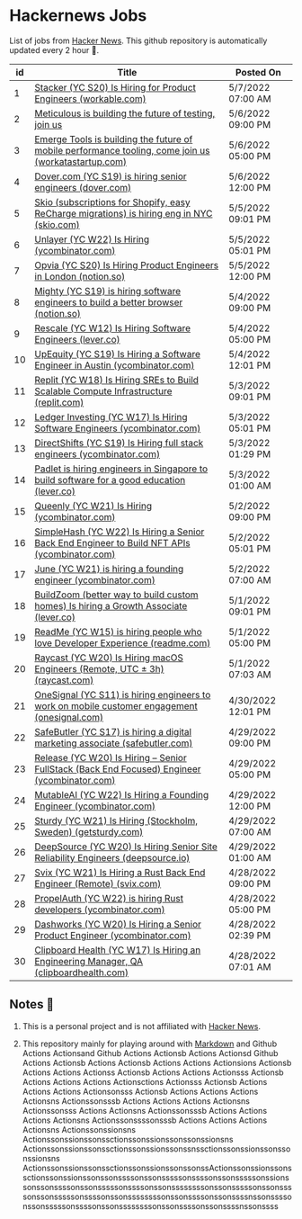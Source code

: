 # Hackernews Jobs

List of jobs from [Hacker News](https://news.ycombinator.com/). This github repository is automatically updated every 2 hour 🏃.

<!-- JOBS:START -->
| id 	| Title 	| Posted On 	|
|---	|---	|---	|
| 1 | [Stacker (YC S20) Is Hiring for Product Engineers (workable.com)](https://apply.workable.com/stackerhq/j/32E1D43CF5/) | 5/7/2022 07:00 AM |
| 2 | [Meticulous is building the future of testing, join us](https://news.ycombinator.com/item?id=31289574) | 5/6/2022 09:00 PM |
| 3 | [Emerge Tools is building the future of mobile performance tooling, come join us (workatastartup.com)](https://www.workatastartup.com/jobs/47879) | 5/6/2022 05:00 PM |
| 4 | [Dover.com (YC S19) is hiring senior engineers (dover.com)](https://www.dover.com/open-roles/software-engineer) | 5/6/2022 12:00 PM |
| 5 | [Skio (subscriptions for Shopify, easy ReCharge migrations) is hiring eng in NYC (skio.com)](https://skio.com/careers/) | 5/5/2022 09:01 PM |
| 6 | [Unlayer (YC W22) Is Hiring (ycombinator.com)](https://www.ycombinator.com/companies/unlayer/jobs/42GufCM-product-designer) | 5/5/2022 05:01 PM |
| 7 | [Opvia (YC S20) Is Hiring Product Engineers in London (notion.so)](https://www.notion.so/opvia/Opvia-Jobs-151305ed30a140f29ec9eb7df00deadc) | 5/5/2022 12:00 PM |
| 8 | [Mighty (YC S19) is hiring software engineers to build a better browser (notion.so)](https://www.notion.so/Mighty-is-hiring-945d3168d3e34a37883ca4d823ed734f) | 5/4/2022 09:00 PM |
| 9 | [Rescale (YC W12) Is Hiring Software Engineers (lever.co)](https://jobs.lever.co/rescale/57b5bc81-ee75-4a30-a763-3eb8dd595165?lever-origin=applied&lever-source%5B%5D=Hacker%20News) | 5/4/2022 05:00 PM |
| 10 | [UpEquity (YC S19) Is Hiring a Software Engineer in Austin (ycombinator.com)](https://www.ycombinator.com/companies/upequity/jobs/ca50OPP-software-engineer) | 5/4/2022 12:01 PM |
| 11 | [Replit (YC W18) Is Hiring SREs to Build Scalable Compute Infrastructure (replit.com)](https://replit.com/careers) | 5/3/2022 09:01 PM |
| 12 | [Ledger Investing (YC W17) Is Hiring Software Engineers (ycombinator.com)](https://www.ycombinator.com/companies/ledger-investing) | 5/3/2022 05:01 PM |
| 13 | [DirectShifts (YC S19) Is Hiring full stack engineers (ycombinator.com)](https://www.ycombinator.com/companies/directshifts/jobs/qAoQPBc-full-stack-engineer-at-directshifts-yc-s19) | 5/3/2022 01:29 PM |
| 14 | [Padlet is hiring engineers in Singapore to build software for a good education (lever.co)](https://jobs.lever.co/padlet?location=Singapore) | 5/3/2022 01:00 AM |
| 15 | [Queenly (YC W21) Is Hiring (ycombinator.com)](https://www.ycombinator.com/companies/queenly/jobs/ZVQO8R7-head-of-operations) | 5/2/2022 09:00 PM |
| 16 | [SimpleHash (YC W22) Is Hiring a Senior Back End Engineer to Build NFT APIs (ycombinator.com)](https://www.ycombinator.com/companies/simplehash/jobs/ID7qnlS-senior-backend-api-engineer) | 5/2/2022 05:01 PM |
| 17 | [June (YC W21) is hiring a founding engineer (ycombinator.com)](https://www.ycombinator.com/companies/june/jobs/SHd7fFLYG-founding-engineer) | 5/2/2022 07:00 AM |
| 18 | [BuildZoom (better way to build custom homes) Is hiring a Growth Associate (lever.co)](https://jobs.lever.co/buildzoom) | 5/1/2022 09:01 PM |
| 19 | [ReadMe (YC W15) is hiring people who love Developer Experience (readme.com)](https://readme.com/careers) | 5/1/2022 05:00 PM |
| 20 | [Raycast (YC W20) Is Hiring macOS Engineers (Remote, UTC ± 3h) (raycast.com)](https://www.raycast.com/careers) | 5/1/2022 07:03 AM |
| 21 | [OneSignal (YC S11) is hiring engineers to work on mobile customer engagement (onesignal.com)](https://onesignal.com/careers) | 4/30/2022 12:01 PM |
| 22 | [SafeButler (YC S17) is hiring a digital marketing associate (safebutler.com)](https://www.safebutler.com/careers) | 4/29/2022 09:00 PM |
| 23 | [Release (YC W20) Is Hiring – Senior FullStack (Back End Focused) Engineer (ycombinator.com)](https://www.ycombinator.com/companies/release/jobs/Co0LgYqSQ-senior-fullstack-engineer-backend-focus-rails-react-aws-k8s) | 4/29/2022 05:00 PM |
| 24 | [MutableAI (YC W22) Is Hiring a Founding Engineer (ycombinator.com)](https://www.ycombinator.com/companies/mutableai/jobs/qnjnCR3-founding-full-stack-software-engineer) | 4/29/2022 12:00 PM |
| 25 | [Sturdy (YC W21) Is Hiring (Stockholm, Sweden) (getsturdy.com)](https://getsturdy.com/careers) | 4/29/2022 07:00 AM |
| 26 | [DeepSource (YC W20) Is Hiring Senior Site Reliability Engineers (deepsource.io)](https://deepsource.io/jobs/listing/senior-site-reliability-engineer/4289150004/) | 4/29/2022 01:00 AM |
| 27 | [Svix (YC W21) Is Hiring a Rust Back End Engineer (Remote) (svix.com)](https://www.svix.com/careers/) | 4/28/2022 09:00 PM |
| 28 | [PropelAuth (YC W22) is hiring Rust developers (ycombinator.com)](https://www.ycombinator.com/companies/propelauth/jobs/b0dl3wz-senior-backend-engineer) | 4/28/2022 05:00 PM |
| 29 | [Dashworks (YC W20) Is Hiring a Senior Product Engineer (ycombinator.com)](https://www.ycombinator.com/companies/dashworks/jobs/BlnGlki-senior-product-engineer) | 4/28/2022 02:39 PM |
| 30 | [Clipboard Health (YC W17) Is Hiring an Engineering Manager, QA (clipboardhealth.com)](https://culture.clipboardhealth.com/engineering/engineering-manager-quality?utm_campaign=emqa&utm_medium=hackernews&utm_source=jobad) | 4/28/2022 07:01 AM |
<!-- JOBS:END -->


## Notes 👀

1. This is a personal project and is not affiliated with [Hacker News](https://news.ycombinator.com/). 

2. This repository mainly for playing around with [Markdown](https://en.wikipedia.org/wiki/Markdown) and Github Actions Actionsand Github Actions Actionsb Actions Actionsd Github Actions Actionsb Actions Actionsb Actions Actions Actionsions Actionsb Actions Actions Actionss Actionsb Actions Actions Actionsss Actionsb Actions Actions Actions Actionsctions Actionsss Actionsb Actions Actions Actions Actionsonsss Actionsb Actions Actions Actions Actionsns Actionssonsssb Actions Actions Actions Actionsns Actionssonsss Actions Actionsns Actionssonsssb Actions Actions Actions Actionsns Actionssonssssonsssb Actions Actions Actions Actionsns Actionssonssionsns Actionssonssionssonssctionssonssionssonssonssionsns Actionssonssionssonssctionssonssionssonssnssctionssonssionssonssonssionsns ActionssonssionssonssctionssonssionssonssonssActionssonssionssonssctionssonssionssonssonssssonssonsssssonssssonssonsssssonssionssonssonssssonssonsssssonssssonssonssssssssonssonsssssonssonssssonssonsssssonssssonssonssssssssonssonssssonssonssssnssonssssonssonsssssonssssonssonssssssssonssonssssonssonssssnssonssss